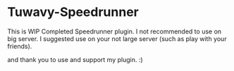 # Tuwavy-Speedrunner

This is WIP Completed Speedrunner plugin.
I not recommended to use on big server.
I suggested use on your not large server (such as play with your friends).

and thank you to use and support my plugin. :)
